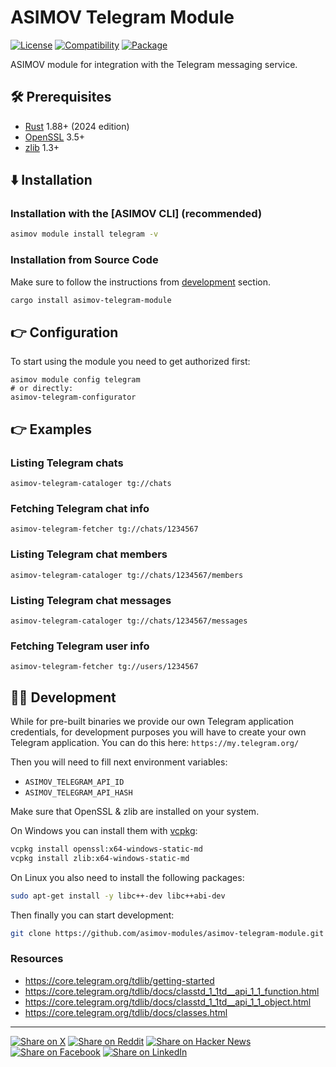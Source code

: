 # ASIMOV Telegram Module

[![License](https://img.shields.io/badge/license-Public%20Domain-blue.svg)](https://unlicense.org)
[![Compatibility](https://img.shields.io/badge/rust-1.85%2B-blue)](https://blog.rust-lang.org/2025/02/20/Rust-1.85.0/)
[![Package](https://img.shields.io/crates/v/asimov-telegram-module)](https://crates.io/crates/asimov-telegram-module)

ASIMOV module for integration with the Telegram messaging service.

## 🛠️ Prerequisites

- [Rust](https://rust-lang.org) 1.88+ (2024 edition)
- [OpenSSL](https://www.openssl.org) 3.5+
- [zlib](https://www.zlib.net) 1.3+

## ⬇️ Installation

### Installation with the [ASIMOV CLI] (recommended)

```bash
asimov module install telegram -v
```

### Installation from Source Code

Make sure to follow the instructions from [development](#-development) section.

```bash
cargo install asimov-telegram-module
```

## 👉 Configuration

To start using the module you need to get authorized first:

```console
asimov module config telegram
# or directly:
asimov-telegram-configurator
```

## 👉 Examples

### Listing Telegram chats

```
asimov-telegram-cataloger tg://chats
```

### Fetching Telegram chat info

```
asimov-telegram-fetcher tg://chats/1234567
```

### Listing Telegram chat members

```
asimov-telegram-cataloger tg://chats/1234567/members
```

### Listing Telegram chat messages

```
asimov-telegram-cataloger tg://chats/1234567/messages
```

### Fetching Telegram user info

```
asimov-telegram-fetcher tg://users/1234567
```

## 👨‍💻 Development

While for pre-built binaries we provide our own Telegram application credentials,
for development purposes you will have to create your own Telegram application.
You can do this here: `https://my.telegram.org/`

Then you will need to fill next environment variables:

- `ASIMOV_TELEGRAM_API_ID`
- `ASIMOV_TELEGRAM_API_HASH`

Make sure that OpenSSL & zlib are installed on your system.

On Windows you can install them with [vcpkg](https://github.com/microsoft/vcpkg):

```bash
vcpkg install openssl:x64-windows-static-md
vcpkg install zlib:x64-windows-static-md
```

On Linux you also need to install the following packages:

```bash
sudo apt-get install -y libc++-dev libc++abi-dev
```

Then finally you can start development:

```bash
git clone https://github.com/asimov-modules/asimov-telegram-module.git
```

### Resources

- <https://core.telegram.org/tdlib/getting-started>
- <https://core.telegram.org/tdlib/docs/classtd_1_1td__api_1_1_function.html>
- <https://core.telegram.org/tdlib/docs/classtd_1_1td__api_1_1_object.html>
- <https://core.telegram.org/tdlib/docs/classes.html>

---

[![Share on X](https://img.shields.io/badge/share%20on-x-03A9F4?logo=x)](https://x.com/intent/post?url=https://github.com/asimov-modules/asimov-telegram-module&text=asimov-telegram-module)
[![Share on Reddit](https://img.shields.io/badge/share%20on-reddit-red?logo=reddit)](https://reddit.com/submit?url=https://github.com/asimov-modules/asimov-telegram-module&title=asimov-telegram-module)
[![Share on Hacker News](https://img.shields.io/badge/share%20on-hn-orange?logo=ycombinator)](https://news.ycombinator.com/submitlink?u=https://github.com/asimov-modules/asimov-telegram-module&t=asimov-telegram-module)
[![Share on Facebook](https://img.shields.io/badge/share%20on-fb-1976D2?logo=facebook)](https://www.facebook.com/sharer/sharer.php?u=https://github.com/asimov-modules/asimov-telegram-module)
[![Share on LinkedIn](https://img.shields.io/badge/share%20on-linkedin-3949AB?logo=linkedin)](https://www.linkedin.com/sharing/share-offsite/?url=https://github.com/asimov-modules/asimov-telegram-module)
